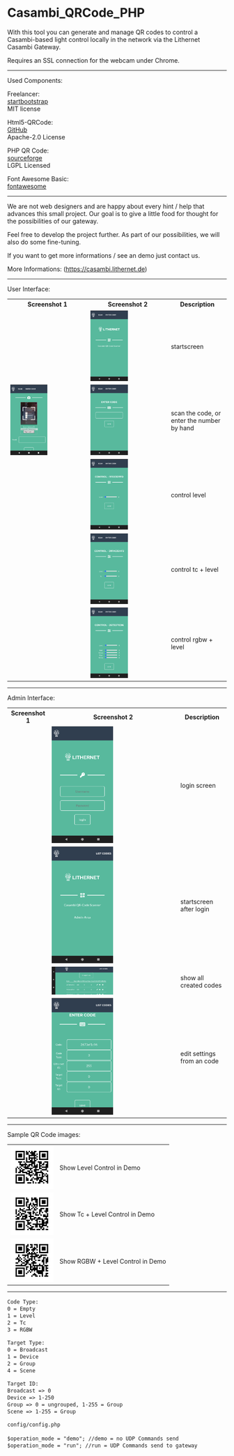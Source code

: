 # Casambi_QRCode_PHP

With this tool you can generate and manage QR codes to control a Casambi-based light control locally in the network via the Lithernet Casambi Gateway.

Requires an SSL connection for the webcam under Chrome.

--------------------------------------------------------------------------------------

Used Components:

Freelancer:<br/>
[startbootstrap](http://startbootstrap.com)<br/>
MIT license

Html5-QRCode:<br/>
[GitHub](https://github.com/mebjas/html5-qrcode)<br/>
Apache-2.0 License

PHP QR Code:<br/>
[sourceforge](http://phpqrcode.sourceforge.net/)<br/>
LGPL Licensed

Font Awesome Basic:<br/>
[fontawesome](https://fontawesome.com/)<br/>

--------------------------------------------------------------------------------------

We are not web designers and are happy about every hint / help that advances this small project.
Our goal is to give a little food for thought for the possibilities of our gateway.

Feel free to develop the project further. As part of our possibilities, we will also do some fine-tuning.

If you want to get more informations / see an demo just contact us. 

More Informations: (https://casambi.lithernet.de)

--------------------------------------------------------------------------------------

User Interface:

<table>
<tr>
<th>Screenshot 1</th>
<th>Screenshot 2</td>
<th>Description</th>
</tr>
<tr>
<tr>
<td>&nbsp;</td>
<td><img src="sample_images/1_startscreen.png" style="width: 50%; height: 50%"></td>
<td>startscreen</td>
</tr>
<tr>
<td><img src="sample_images/2_1_scan.png" style="width: 50%; height: 50%"></td>
<td><img src="sample_images/2_2_enter.png" style="width: 50%; height: 50%"></td>
<td>scan the code, or enter the number by hand</td>
</tr>
<tr>
<td>&nbsp;</td>
<td><img src="sample_images/3_1_level.png" style="width: 50%; height: 50%"></td>
<td>control level</td>
</tr>
<tr>
<td>&nbsp;</td>
<td><img src="sample_images/3_2_tc.png" style="width: 50%; height: 50%"></td>
<td>control tc + level</td>
</tr>
<tr>
<td>&nbsp;</td>
<td><img src="sample_images/3_3_rgbw.png" style="width: 50%; height: 50%"></td>
<td>control rgbw + level</td>
</tr>
</table>

--------------------------------------------------------------------------------------

Admin Interface:

<table>
<tr>
<th>Screenshot 1</th>
<th>Screenshot 2</td>
<th>Description</th>
</tr>
<tr>
<td>&nbsp;</td>
<td><img src="sample_images/4_admin_login.png" style="width: 50%; height: 50%"></td>
<td>login screen</td>
</tr>
<tr>
<td>&nbsp;</td>
<td><img src="sample_images/5_admin_start.png" style="width: 50%; height: 50%"></td>
<td>startscreen after login</td>
</tr>
<tr>
<td>&nbsp;</td>
<td><img src="sample_images/6_admin_list.png" style="width: 50%; height: 50%"></td>
<td>show all created codes</td>
</tr>
<tr>
<td>&nbsp;</td>
<td><img src="sample_images/7_admin_edit.png" style="width: 50%; height: 50%"></td>
<td>edit settings from an code</td>
</tr>
</table>

--------------------------------------------------------------------------------------

Sample QR Code images:

<table>
<tr>
<td><img src="sample_images/9115e1d7fd.png"></td>
<td>Show Level Control in Demo</td>
</tr>
<tr>
<td><img src="sample_images/d1fac824f2.png"></td>
<td>Show Tc + Level Control in Demo</td>
</tr>
<tr>
<td><img src="sample_images/2673ef1c96.png"></td>
<td>Show RGBW + Level Control in Demo</td>
</tr>
</table>

--------------------------------------------------------------------------------------

```
Code Type:
0 = Empty
1 = Level
2 = Tc
3 = RGBW
```
```
Target Type:
0 = Broadcast
1 = Device
2 = Group
4 = Scene
```
```
Target ID:
Broadcast => 0
Device => 1-250
Group => 0 = ungrouped, 1-255 = Group
Scene => 1-255 = Group
```

```
config/config.php

$operation_mode = "demo"; //demo = no UDP Commands send
$operation_mode = "run"; //run = UDP Commands send to gateway
```